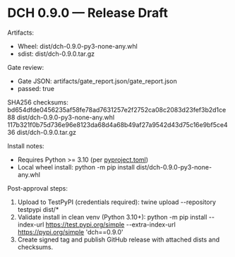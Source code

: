 # DCH 0.9.0 — Release Draft

Artifacts:
- Wheel: dist/dch-0.9.0-py3-none-any.whl
- sdist: dist/dch-0.9.0.tar.gz

Gate review:
- Gate JSON: artifacts/gate_report.json/gate_report.json
- passed: true

SHA256 checksums:
bd654dfde0456235af58fe78ad7631257e2f2752ca08c2083d23fef3b2d1ce88  dist/dch-0.9.0-py3-none-any.whl
117b321f0b75d736e96e8123da68d4a68b49af27a9542d43d75c16e9bf5ce436  dist/dch-0.9.0.tar.gz

Install notes:
- Requires Python >= 3.10 (per [pyproject.toml](pyproject.toml:1))
- Local wheel install: python -m pip install dist/dch-0.9.0-py3-none-any.whl

Post-approval steps:
1) Upload to TestPyPI (credentials required):
   twine upload --repository testpypi dist/*
2) Validate install in clean venv (Python 3.10+):
   python -m pip install --index-url https://test.pypi.org/simple --extra-index-url https://pypi.org/simple 'dch==0.9.0'
3) Create signed tag and publish GitHub release with attached dists and checksums.
